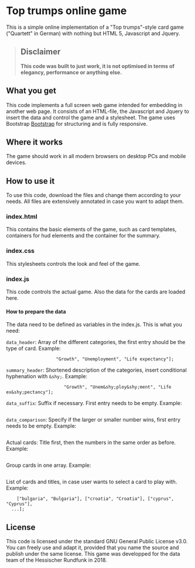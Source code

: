 # Top trumps online game
This is a simple online implementation of a "Top trumps"-style card game ("Quartett" in German) with nothing but HTML 5, Javascript and Jquery. 

> ## Disclaimer
> **This code was built to just work, it is not optimised in terms of elegancy, performance or anything else.**

## What you get
This code implements a full screen web game intended for embedding in another web page. It consists of an HTML-file, the Javascript and Jquery to insert the data and control the game and a stylesheet. The game uses Bootstrap [Bootstrap](https://getbootstrap.com/ "Twitter Bootstrap 4") for structuring and is fully responsive. 

## Where it works
The game should work in all modern browsers on desktop PCs and mobile devices. 

## How to use it
To use this code, download the files and change them according to your needs. All files are extensively annotated in case you want to adapt them.

### index.html
This contains the basic elements of the game, such as card templates, containers for hud elements and the container for the summary.

### index.css
This stylesheets controls the look and feel of the game. 

### index.js
This code controls the actual game. Also the data for the cards are loaded here.

#### How to prepare the data
The data need to be defined as variables in the index.js. This is what you need:

`data_header`: Array of the different categories, the first entry should be the type of card. Example: 
```var data_header = ["Country", "Population", "Area", "Density", 
				   "Growth", "Unemployment", "Life expectancy"];
```

`summary_header`: Shortened description of the categories, insert conditional hyphenation with `&shy;`. Example: 
```var summary_header = ["", "Popu&shy;lation", "Area", "Den&shy;sity", 
					  "Growth", "Unem&shy;ploy&shy;ment", "Life ex&shy;pectancy"];
```

`data_suffix`: Suffix if necessary. First entry needs to be empty. Example: 
```var data_suffix = ["", " mio.", " km\u00B2", "", " %", " %", " yrs"];
```

`data_comparison`: Specify if the larger or smaller number wins, first entry needs to be empty. Example: 
```var data_comparison = ["", "larger", "larger", "larger", "larger", "smaller", "larger"];
```

Actual cards: Title first, then the numbers in the same order as before. Example: 
```var austria = ["Austria", 8.77, 83858, 104.6, 5.6, 10.6, 82];
```

Group cards in one array. Example: 
```var allCards = [austria, belgium, bulgaria, ... ];
```

List of cards and titles, in case user wants to select a card to play with. Example: 
```var cardsList = [["austria", "Austria"], ["belgium", "Belgium"], 
	["bulgaria", "Bulgaria"], ["croatia", "Croatia"], ["cyprus", "Cyprus"],
  ...];
```

## License
This code is licensed under the standard GNU General Public License v3.0. You can freely use and adapt it, provided that you name the source and publish under the same license. This game was developped for the data team of the Hessischer Rundfunk in 2018. 
